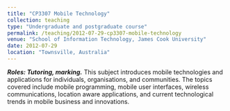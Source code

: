 ```yaml
---
title: "CP3307 Mobile Technology"
collection: teaching
type: "Undergraduate and postgraduate course"
permalink: /teaching/2012-07-29-cp3307-mobile-technology
venue: "School of Information Technology, James Cook University"
date: 2012-07-29
location: "Townsville, Australia"
---
```


***Roles: Tutoring, marking.*** This subject introduces mobile technologies and applications for individuals, organisations, and communities. The topics covered include mobile programming, mobile user interfaces, wireless communications, location aware applications, and current technological trends in mobile business and innovations.

